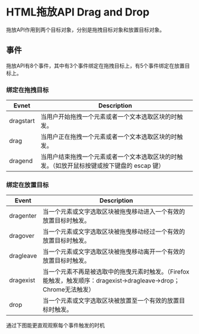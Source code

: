 # HTML拖放API Drag and Drop

拖放API作用到两个目标对象，分别是拖拽目标对象和放置目标对象。

## 事件

拖放API有8个事件，其中有3个事件绑定在拖拽目标上，有5个事件绑定在放置目标上。

### 绑定在拖拽目标
| Evnet        | Description                                       |
| ------------ | ------------------------------------------------- |
| dragstart    | 当用户开始拖拽一个元素或者一个文本选取区块的时触发。|
| drag         | 当用户正在拖拽一个元素或者一个文本选取区块的时触发。|
| dragend      | 当用户结束拖拽一个元素或者一个文本选取区块的时触发。（如放开鼠标按键或按下键盘的 escap 键）|

### 绑定在放置目标
| Event        | Description                                       |
| ------------ | ------------------------------------------------- |
| dragenter    | 当一个元素或文字选取区块被拖曳移动进入一个有效的放置目标时触发。|
| dragover     | 当一个元素或文字选取区块被拖曳移动经过一个有效的放置目标时触发。|
| dragleave    | 当一个元素或文字选取区块被拖曳移动离开一个有效的放置目标时触发。|
| dragexist    | 当一个元素不再是被选取中的拖曳元素时触发。（Firefox能触发，触发顺序：dragexist->dragleave->drop；Chrome无法触发）|
| drop         | 当一个元素或文字选取区块被放置至一个有效的放置目标时触发。|

通过下图能更直观观察每个事件触发的时机

